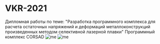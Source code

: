 # VKR-2021
Дипломная работы по теме: "Разработка программного комплекса для расчета остаточных напряжений и деформаций металлоконструкций произведенных методом селективной лазерной плавки"
Программный комплекс CORSAD
![me](https://github.com/gitvanya34/VKR-2021/blob/prod/%D0%94%D0%BE%D0%BA%D0%B8%2C%20%D0%9F%D0%97%2C%20%D0%A2%D0%97/%D0%92%D0%B8%D0%B4%D0%B5%D0%BE_22-06-2021_025952.gif)
![me](https://github.com/gitvanya34/VKR-2021/blob/prod/%D0%94%D0%BE%D0%BA%D0%B8%2C%20%D0%9F%D0%97%2C%20%D0%A2%D0%97/%D0%92%D0%B8%D0%B4%D0%B5%D0%BE_23-06-2021_005411.gif)
